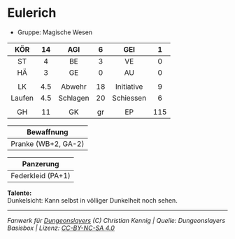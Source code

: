 # Eulerich  
- Gruppe: Magische Wesen  

| KÖR | 14 | AGI | 6 | GEI | 1 |
| :-: | :-: | :-: | :-: | :-: | :-: |
| ST | 4 | BE | 3 | VE | 0 |
| HÄ | 3 | GE | 0 | AU | 0 |
|  |
| LK | 4.5 | Abwehr | 18 | Initiative | 9 |
| Laufen | 4.5 | Schlagen | 20 | Schiessen | 6 |
|  |
| GH | 11 | GK | gr | EP | 115 |

| Bewaffnung |
| --- |
| Pranke (WB+2, GA-2) |


| Panzerung |
| --- |
| Federkleid (PA+1) |


**Talente:**  
Dunkelsicht: Kann selbst in völliger Dunkelheit noch sehen.





___
*Fanwerk für [Dungeonslayers](https://www.dungeonslayers.net/) (C) Christian Kennig | Quelle: Dungeonslayers Basisbox | Lizenz: [CC-BY-NC-SA 4.0](https://creativecommons.org/licenses/by-nc-sa/4.0/deed.de)*